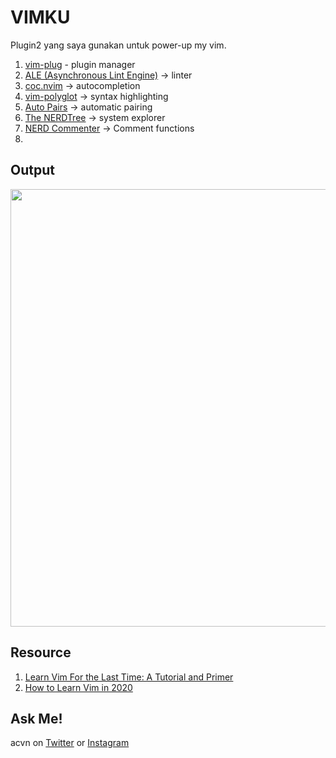 # VIMKU

Plugin2 yang saya gunakan untuk power-up my vim.
1. [vim-plug](https://github.com/junegunn/vim-plug) - plugin manager
2. [ALE (Asynchronous Lint Engine)](https://github.com/dense-analysis/ale) -> linter
3. [coc.nvim](https://github.com/neoclide/coc.nvim) -> autocompletion
4. [vim-polyglot](https://github.com/sheerun/vim-polyglot) -> syntax highlighting
5. [Auto Pairs](https://github.com/jiangmiao/auto-pairs) -> automatic pairing
6. [The NERDTree](https://github.com/preservim/nerdtree) -> system explorer
7. [NERD Commenter](https://github.com/preservim/nerdcommenter) -> Comment functions
8. 
## Output
<img src="https://user-images.githubusercontent.com/52058660/130341075-a2bde70e-b092-4200-9bff-8cf64c90f366.png" width="700">

## Resource
1. [Learn Vim For the Last Time: A Tutorial and Primer](https://danielmiessler.com/study/vim/)
2. [How to Learn Vim in 2020 ](https://dev.to/iggredible/learning-vim-in-2020-1mma)

## Ask Me!
acvn on [Twitter](https://twitter.com/aldi__satria) or [Instagram](https://www.instagram.com/aldi___satria/)

